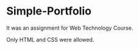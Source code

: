 # Simple-Portfolio

It was an assignment for Web Technology Course. 

Only HTML and CSS were allowed. 
